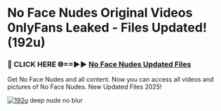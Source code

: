 # No Face Nudes Original Videos 0nlyFans Leaked - Files Updated! (192u)

<h3>🔴 CLICK HERE 🌐==►► <a href="https://tinyurl.com/52m3yx9h" rel="nofollow">No Face Nudes Updated Files</a></h3>

Get No Face Nudes and all content. Now you can access all videos and pictures of No Face Nudes. New Updated Files 2025!

[![192u](https://i.imgur.com/TnHtlc8.gif)](https://tinyurl.com/52m3yx9h)
deep nude no blur